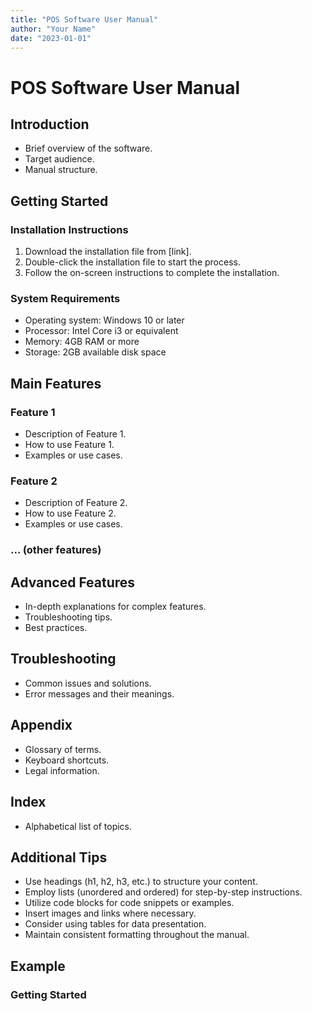```yaml
---
title: "POS Software User Manual"
author: "Your Name"
date: "2023-01-01"
---
```


# POS Software User Manual

## Introduction

* Brief overview of the software.
* Target audience.
* Manual structure.

## Getting Started

### Installation Instructions

1. Download the installation file from [link].
2. Double-click the installation file to start the process.
3. Follow the on-screen instructions to complete the installation.

### System Requirements

* Operating system: Windows 10 or later
* Processor: Intel Core i3 or equivalent
* Memory: 4GB RAM or more
* Storage: 2GB available disk space

## Main Features

### Feature 1

* Description of Feature 1.
* How to use Feature 1.
* Examples or use cases.

### Feature 2

* Description of Feature 2.
* How to use Feature 2.
* Examples or use cases.

### ... (other features)

## Advanced Features

* In-depth explanations for complex features.
* Troubleshooting tips.
* Best practices.

## Troubleshooting

* Common issues and solutions.
* Error messages and their meanings.

## Appendix

* Glossary of terms.
* Keyboard shortcuts.
* Legal information.

## Index

* Alphabetical list of topics.

## Additional Tips

* Use headings (h1, h2, h3, etc.) to structure your content.
* Employ lists (unordered and ordered) for step-by-step instructions.
* Utilize code blocks for code snippets or examples.
* Insert images and links where necessary.
* Consider using tables for data presentation.
* Maintain consistent formatting throughout the manual.

## Example

### Getting Started
